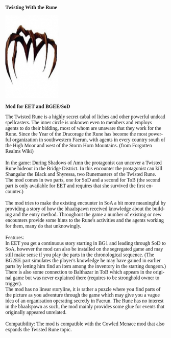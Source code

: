 <html>


<p class=MsoNormal style='line-height:normal'><b><span lang=EN-US
style='font-size:12.0pt;font-family:"Times New Roman",serif'>Twisting With the Rune</span></b></p>


<p class=MsoNormal style='margin-bottom:0cm;margin-bottom:.0001pt;line-height:
normal'><span style='font-size:12.0pt;font-family:"Times New Roman",serif'><img
width=166 height=260 id="Picture 1" src="runeimage.jpg"
alt="gallery/rune"></span></p>

<p class=MsoNormal style='line-height:normal'><b><span lang=EN-US
style='font-size:12.0pt;font-family:"Times New Roman",serif'>Mod for EET and
BGEE/SoD</span></b></p>

<p class=MsoNormal style='line-height:normal'><span lang=EN-US
style='font-size:12.0pt;font-family:"Times New Roman",serif'>The Twisted Rune is a highly secret cabal of liches and other powerful undead spellcasters. The inner circle is unknown even to members and employs agents to do their bidding, most of whom are unaware that they work for the Rune. Since the Year of the Dracorage the Rune has become the most powerful organization in southwestern Faerun, with agents in every country south of the High Moor and west of the Storm Horn Mountains. (from Forgotten Realms Wiki)<br>
<br>
In the game: During Shadows of Amn the protagonist can uncover a Twisted Rune hideout in the Bridge District. In this encounter the protagonist can kill Shangalar the Black and Shyressa, two Runemasters of the Twisted Rune.<br>
The mod comes in two parts, one for SoD and a second for ToB (the second part is only
available for EET and requires that she survived the first encounter.) 
<br>
<br>
The mod tries to make the existing encounter in SoA a bit more meaningful by providing a story of how the bhaalspawn received knowledge about the building and the entry method. Throughout the game a number of existing or new encounters provide some hints to the Rune's activities and the agents working for them, many do that unknowingly.
<br>
<br>
Features:<br>
 In EET you get a continuous story starting in BG1 and leading through SoD to SoA, however the mod can also be installed on the segregated game and may still make sense if you play the parts in the chronological sequence. (The BG2EE part simulates the player's knowledge he may have gained in earlier parts by letting him find an item among the inventory in the starting dungeon.)<br>
There is also some connection to Balthazar in ToB which appears in the original game but was never explained there (requires to be stronghold owner to trigger).<br>
The mod has no linear storyline, it is rather a puzzle where you find parts of the picture as you adventure through the game which may give you a vague idea of an organisation operating secretly in Faerun. The Rune has no interest in the bhaalspawn as such, the mod mainly provides some glue for events that originally appeared unrelated.<br>
<br>
Compatibility: The mod is compatible with the Cowled Menace mod that also expands the Twisted Rune topic.<br>
<br>
<br>
<br>
&nbsp;</span></p>

<p class=MsoNormal><span lang=EN-NZ>&nbsp;</span></p>

</div>

</body>

</html>
